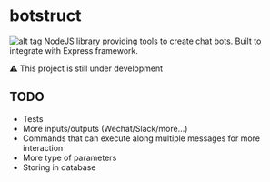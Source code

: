 # botstruct
![alt tag](http://ctsd.github.io/img/botstruct.png)
NodeJS library providing tools to create chat bots. Built to integrate with Express framework.

⚠️ This project is still under development

## TODO
+ Tests
+ More inputs/outputs (Wechat/Slack/more...)
+ Commands that can execute along multiple messages for more interaction
+ More type of parameters
+ Storing in database
